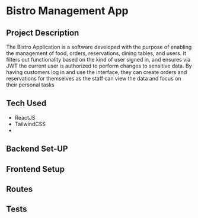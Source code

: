 # Bistro Management App
## Project Description
The Bistro Application is a software developed with the purpose of enabling the management of food, orders, reservations, dining tables, and users. It filters out functionality based on the kind of user signed in, and ensures via JWT the current user is authorized to perform changes to sensitive data. By having customers log in and use the interface, they can create orders and reservations for themselves as the staff can view the data and focus on their personal tasks

## Tech Used
- ReactJS
- TailwindCSS
- 
## Backend Set-UP

## Frontend Setup

## Routes

## Tests
